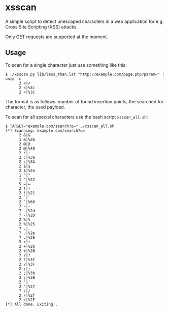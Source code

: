 # xsscan
A simple script to detect unescaped characters in a web application for e.g. Cross Site Scripting (XSS) attacks.

Only GET requests are supported at the moment.

## Usage
To scan for a single character just use something like this:

```
$ ./xsscan.py lib/less_than.lst "http://example.com/page.php?param=" | uniq -c
      2 <|<
      2 <|%3c
      2 <|%3C 
```
The format is as follows: number of found insertion points, the searched for character, the used payload.

To scan for all special characters use the bash script `xsscan_all.sh`:

```
$ TARGET="example.com/search?q=" ./xsscan_all.sh
[*] Scanning: example.com/search?q=
      2 &|&
      1 &|%26
      2 @|@
      2 @|%40
      2 :|:
      2 :|%3a
      2 :|%3A
      2 $|$
      2 $|%24
      1 "|"
      1 "|%22
      5 =|=
      2 !|!
      2 !|%21
      2 `|`
      2 `|%60
      7 -|-
      7 -|%2d
      7 -|%2D
      2 %|%
      2 %|%25
      7 .|.
      7 .|%2e
      7 .|%2E
      5 +|+
      2 +|%2b
      2 +|%2B
      7 ?|?
      2 ?|%3f
      2 ?|%3F
      2 ;|;
      2 ;|%3b
      2 ;|%3B
      2 '|'
      2 '|%27
      7 /|/
      2 /|%2f
      2 /|%2F
[*] All done. Exiting..
```
